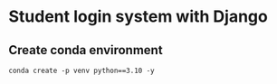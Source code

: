 # Student login system with Django

## Create conda environment
```
conda create -p venv python==3.10 -y
```